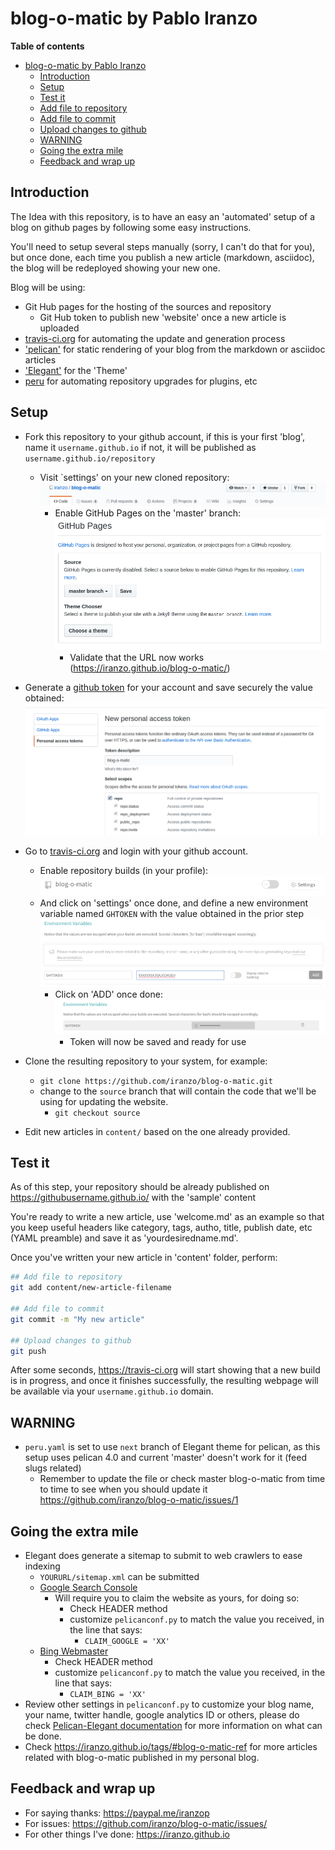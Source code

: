 # blog-o-matic by Pablo Iranzo

**Table of contents**
<!-- TOC depthFrom:2 insertAnchor:true orderedList:true updateOnSave:true -->

- [blog-o-matic by Pablo Iranzo](#blog-o-matic-by-pablo-iranzo)
  - [Introduction](#introduction)
  - [Setup](#setup)
  - [Test it](#test-it)
  - [Add file to repository](#add-file-to-repository)
  - [Add file to commit](#add-file-to-commit)
  - [Upload changes to github](#upload-changes-to-github)
  - [WARNING](#warning)
  - [Going the extra mile](#going-the-extra-mile)
  - [Feedback and wrap up](#feedback-and-wrap-up)

<!-- /TOC -->

<a id="markdown-introduction" name="introduction"></a>
## Introduction

The Idea with this repository, is to have an easy an 'automated' setup of a blog on github pages by following some easy instructions.

You'll need to setup several steps manually (sorry, I can't do that for you), but once done, each time you publish a new article (markdown, asciidoc), the blog will be redeployed showing your new one.

Blog will be using:

- Git Hub pages for the hosting of the sources and repository
  - Git Hub token to publish new 'website' once a new article is uploaded
- [travis-ci.org](https://travis-ci.org) for automating the update and generation process
- ['pelican'](https://blog.getpelican.com/) for static rendering of your blog from the markdown or asciidoc articles
- ['Elegant'](https://github.com/Pelican-Elegant/elegant) for the 'Theme'
- [peru](https://github.com/buildinspace/peru) for automating repository upgrades for plugins, etc

<a id="markdown-setup" name="setup"></a>
## Setup

- Fork this repository to your github account, if this is your first 'blog', name it `username.github.io` if not, it will be published as `username.github.io/repository`
  - Visit `settings' on your new cloned repository:
    ![repository settings](2019-01-09-11-35-52.png)
    - Enable GitHub Pages on the 'master' branch:
        ![gh pages enabled](2019-01-09-11-36-48.png)
      - Validate that the URL now works (<https://iranzo.github.io/blog-o-matic/>)
- Generate a [github token](https://github.com/settings/tokens/new) for your account and save securely the value obtained:
  ![Generate token](2019-01-09-11-33-12.png)
- Go to [travis-ci.org](https://travis-ci.org/) and login with your github account.
  - Enable repository builds (in your profile):
      ![Enable travis repository builds](2019-01-09-11-31-13.png)
  - And click on 'settings' once done, and define a new environment variable named `GHTOKEN` with the value obtained in the prior step
      ![Define environment variable](2019-01-09-11-32-18.png)
    - Click on 'ADD' once done:
        ![Add TOKEN value](2019-01-09-11-33-46.png)
      - Token will now be saved and ready for use
- Clone the resulting repository to your system, for example:
  - `git clone https://github.com/iranzo/blog-o-matic.git`
  - change to the `source` branch that will contain the code that we'll be using for updating the website.
    - `git checkout source`

- Edit new articles in `content/` based on the one already provided.

<a id="markdown-test-it" name="test-it"></a>
## Test it

As of this step, your repository should be already published on <https://githubusername.github.io/> with the 'sample' content

You're ready to write a new article, use 'welcome.md' as an example so that you keep useful headers like category, tags, autho, title, publish date, etc (YAML preamble) and save it as 'yourdesiredname.md'.

Once you've written your new article in 'content' folder, perform:

~~~sh
## Add file to repository
git add content/new-article-filename

## Add file to commit
git commit -m "My new article"

## Upload changes to github
git push
~~~

After some seconds, <https://travis-ci.org> will start showing that a new build is in progress, and once it finishes successfully, the resulting webpage will be available via your `username.github.io` domain.

<a id="markdown-warning" name="warning"></a>
## WARNING

- `peru.yaml` is set to use `next` branch of Elegant theme for pelican, as this setup uses pelican 4.0 and current 'master' doesn't work for it (feed slugs related)
  - Remember to update the file or check master blog-o-matic from time to time to see when you should update it <https://github.com/iranzo/blog-o-matic/issues/1>

<a id="markdown-going-the-extra-mile" name="going-the-extra-mile"></a>
## Going the extra mile

- Elegant does generate a sitemap to submit to web crawlers to ease indexing
  - `YOURURL/sitemap.xml` can be submitted
  - [Google Search Console](https://search.google.com/search-console/)
    - Will require you to claim the website as yours, for doing so:
      - Check HEADER method
      - customize `pelicanconf.py` to match the value you received, in the line that says:
        - `CLAIM_GOOGLE = 'XX'`
  - [Bing Webmaster](https://www.bing.com/webmaster/)
      - Check HEADER method
      - customize `pelicanconf.py` to match the value you received, in the line that says:
        - `CLAIM_BING = 'XX'`
- Review other settings in `pelicanconf.py` to customize your blog name, your name, twitter handle, google analytics ID or others, please do check [Pelican-Elegant documentation](https://pelican-elegant.github.io) for more information on what can be done.
- Check <https://iranzo.github.io/tags/#blog-o-matic-ref> for more articles related with blog-o-matic published in my personal blog.

<a id="markdown-feedback-and-wrap-up" name="feedback-and-wrap-up"></a>
## Feedback and wrap up

- For saying thanks: <https://paypal.me/iranzop>
- For issues: <https://github.com/iranzo/blog-o-matic/issues/>
- For other things I've done: <https://iranzo.github.io>
